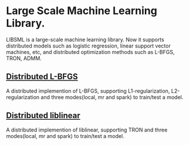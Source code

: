 Large Scale Machine Learning Library.
==================================
LIBSML is a large-scale machine learning library. Now it supports distributed models such as logistic regression, linear support vector machines, etc, and distributed optimization methods such as L-BFGS, TRON, ADMM.

[Distributed L-BFGS](https://github.com/libsml/libsml/tree/master/libsml-lbfgs)
-----------------------------------
A distributed implemention of L-BFGS, supporting L1-regularization, L2-regularization and three modes(local, mr and spark) to train/test a model.

[Distributed liblinear](https://github.com/libsml/libsml/tree/master/libsml-liblinear)
-----------------------------------
A distributed implemention of liblinear, supporting TRON and three modes(local, mr and spark) to train/test a model.
